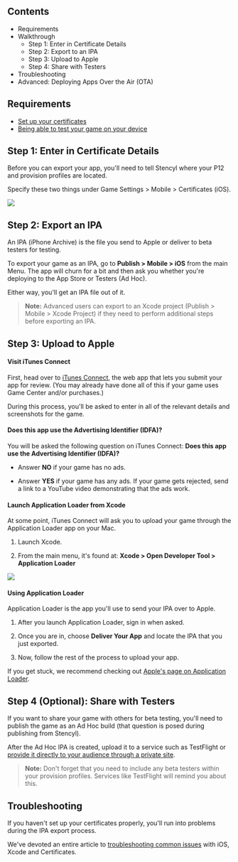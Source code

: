 ## Contents

* Requirements
* Walkthrough
  * Step 1: Enter in Certificate Details
  * Step 2: Export to an IPA
  * Step 3: Upload to Apple
  * Step 4: Share with Testers
* Troubleshooting
* Advanced: Deploying Apps Over the Air (OTA)
 

## Requirements

* [Set up your certificates](https://www.stencyl.com/help/view/ios-certificates-guide)
* [Being able to test your game on your device](https://www.stencyl.com/help/view/ios-getting-started)
 

## Step 1: Enter in Certificate Details

Before you can export your app, you'll need to tell Stencyl where your P12 and provision profiles are located.

Specify these two things under Game Settings > Mobile > Certificates (iOS).

![](https://static.stencyl.com/help/images/ios-primer2-6.png)


## Step 2: Export an IPA

An IPA (iPhone Archive) is the file you send to Apple or deliver to beta testers for testing. 

To export your game as an IPA, go to **Publish > Mobile > iOS** from the main Menu. The app will churn for a bit and then ask you whether you're deploying to the App Store or Testers (Ad Hoc).

Either way, you'll get an IPA file out of it.

> **Note:** Advanced users can export to an Xcode project (Publish > Mobile > Xcode Project) if they need to perform additional steps before exporting an IPA.
 

## Step 3: Upload to Apple


#### Visit iTunes Connect

First, head over to [iTunes Connect](https://itunesconnect.apple.com), the web app that lets you submit your app for review. (You may already have done all of this if your game uses Game Center and/or purchases.)

During this process, you'll be asked to enter in all of the relevant details and screenshots for the game.

#### Does this app use the Advertising Identifier (IDFA)?

You will be asked the following question on iTunes Connect: **Does this app use the Advertising Identifier (IDFA)?**

* Answer **NO** if your game has no ads.

* Answer **YES** if your game has any ads. If your game gets rejected, send a link to a YouTube video demonstrating that the ads work.

#### Launch Application Loader from Xcode

At some point, iTunes Connect will ask you to upload your game through the Application Loader app on your Mac.

1) Launch Xcode.

2) From the main menu, it's found at: **Xcode > Open Developer Tool > Application Loader**

![](https://static.stencyl.com/pedia2/ch11/app-loader2.png)

#### Using Application Loader

Application Loader is the app you'll use to send your IPA over to Apple.

1) After you launch Application Loader, sign in when asked.

2) Once you are in, choose **Deliver Your App** and locate the IPA that you just exported.

3) Now, follow the rest of the process to upload your app.

If you get stuck, we recommend checking out [Apple's page on Application Loader](https://itunesconnect.apple.com/docs/UsingApplicationLoader.pdf).


## Step 4 (Optional): Share with Testers

If you want to share your game with others for beta testing, you'll need to publish the game as an Ad Hoc build (that question is posed during publishing from Stencyl). 

After the Ad Hoc IPA is created, upload it to a service such as TestFlight or [provide it directly to your audience through a private site](https://github.com/Stencyl/stencylpedia/blob/master/chapter-11/ota.md).

> **Note:** Don't forget that you need to include any beta testers within your provision profiles. Services like TestFlight will remind you about this.
 

## Troubleshooting

If you haven't set up your certificates properly, you'll run into problems during the IPA export process.

We've devoted an entire article to [troubleshooting common issues](https://www.stencyl.com/help/view/ios-certificates-guide) with iOS, Xcode and Certificates.
